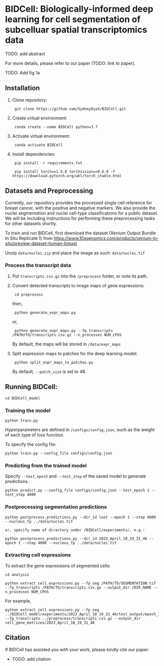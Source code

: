 # BIDCell: Biologically-informed deep learning for cell segmentation of subcelluar spatial transcriptomics data 

TODO: add abstract

For more details, please refer to our paper (TODO: link to paper).

TODO: Add fig 1a


## Installation

1. Clone repository:
    
        git clone https://github.com/SydneyBioX/BIDCell.git

2. Create virtual environment:
    
        conda create --name BIDCell python=3.7
    
3. Activate virtual environment:
    
        conda activate BIDCell

4. Install dependencies:
    
        pip install -r requirements.txt

        pip install torch==1.5.0 torchvision==0.6.0 -f https://download.pytorch.org/whl/torch_stable.html


## Datasets and Preprocessing

Currently, our repository provides the processed single cell reference for breast cancer, with the positive and negative markers. We also provide the nuclei segmentation and nuclei cell-type classifications for a public dataset. We will be including instructions for performing these preprocessing tasks for other datasets shortly.

To train and run BIDCell, first download the dataset (Xenium Output Bundle In Situ Replicate 1) from https://www.10xgenomics.com/products/xenium-in-situ/preview-dataset-human-breast 

Unzip ``data/nuclei.zip`` and place the image as such: ``data/nuclei.tif``


### Process the transcript data

1. Put ``transcripts.csv.gz`` into the ``/preprocess`` folder, or note its path.

2. Convert detected transcripts to image maps of gene expressions:

		cd preprocess
	
	then, 
	
        python generate_expr_maps.py

    or,

        python generate_expr_maps.py --fp_transcripts /PATH/TO/transcripts.csv.gz --n_processes NUM_CPUS

    By default, the maps will be stored in ``/data/expr_maps``

3. Split expression maps to patches for the deep learning model:

        python split_expr_maps_to_patches.py
    
    By default, ``--patch_size`` is set to 48.


## Running BIDCell:

    cd BIDCell_model


### Training the model

    python train.py

Hyperparameters are defined in ``/configs/config.json``, such as the weight of each type of loss function. 

To specify the config file:

    python train.py --config_file configs/config.json


### Predicting from the trained model

Specify ``--test_epoch`` and ``--test_step`` of the saved model to generate predictions. 

    python predict.py --config_file configs/config.json --test_epoch 1 --test_step 4000


### Postprocessing segmentation predictions

    python postprocess_predictions.py --dir_id last --epoch 1 --step 4000 --nucleus_fp ../data/nuclei.tif

    or, specify name of directory under /BIDCell/experiments/, e.g.: 

    python postprocess_predictions.py --dir_id 2023_April_18_19_31_46 --epoch 1 --step 4000 --nucleus_fp ../data/nuclei.tif


### Extracting cell expressions

To extract the gene expressions of segmented cells: 

    cd analysis
	
    python extract_cell_expressions.py --fp_seg /PATH/TO/SEGMENTATION.tif --fp_transcripts /PATH/TO/transcripts.csv.gz --output_dir /DIR_NAME --n_processes NUM_CPUS

For example,
	
    python extract_cell_expressions.py --fp_seg ../BIDCell_model/experiments/2023_April_18_19_31_46/test_output/epoch_1_step_4000_connected.tif --fp_transcripts ../preprocess/transcripts.csv.gz --output_dir cell_gene_matrices/2023_April_18_19_31_46
	

## Citation

If BIDCell has assisted you with your work, please kindly cite our paper:

- TODO: add citation